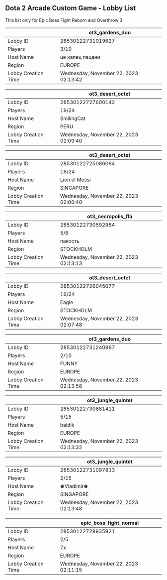 ## Dota 2 Arcade Custom Game - Lobby List

This list only for Epic Boss Fight Reborn and Overthrow 3

|  | ot3_gardens_duo |
| ------ | ------ |
| Lobby ID | 28530122731019627 |
| Players | 3/10 |
| Host Name | це капец пацани |
| Region | EUROPE |
| Lobby Creation Time | Wednesday, November 22, 2023 02:13:42 |


|  | ot3_desert_octet |
| ------ | ------ |
| Lobby ID | 28530122727600142 |
| Players | 19/24 |
| Host Name | SmilingCat |
| Region | PERU |
| Lobby Creation Time | Wednesday, November 22, 2023 02:09:40 |


|  | ot3_desert_octet |
| ------ | ------ |
| Lobby ID | 28530122725086084 |
| Players | 16/24 |
| Host Name | Lion el Messi |
| Region | SINGAPORE |
| Lobby Creation Time | Wednesday, November 22, 2023 02:06:40 |


|  | ot3_necropolis_ffa |
| ------ | ------ |
| Lobby ID | 28530122730592984 |
| Players | 5/8 |
| Host Name | пакость |
| Region | STOCKHOLM |
| Lobby Creation Time | Wednesday, November 22, 2023 02:13:13 |


|  | ot3_desert_octet |
| ------ | ------ |
| Lobby ID | 28530122726045077 |
| Players | 16/24 |
| Host Name | Eagle |
| Region | STOCKHOLM |
| Lobby Creation Time | Wednesday, November 22, 2023 02:07:48 |


|  | ot3_gardens_duo |
| ------ | ------ |
| Lobby ID | 28530122731240967 |
| Players | 2/10 |
| Host Name | FUNNY |
| Region | EUROPE |
| Lobby Creation Time | Wednesday, November 22, 2023 02:13:58 |


|  | ot3_jungle_quintet |
| ------ | ------ |
| Lobby ID | 28530122730881411 |
| Players | 5/15 |
| Host Name | baldik |
| Region | EUROPE |
| Lobby Creation Time | Wednesday, November 22, 2023 02:13:32 |


|  | ot3_jungle_quintet |
| ------ | ------ |
| Lobby ID | 28530122731097813 |
| Players | 2/15 |
| Host Name | ♚Vladimir♚ |
| Region | SINGAPORE |
| Lobby Creation Time | Wednesday, November 22, 2023 02:13:48 |


|  | epic_boss_fight_normal |
| ------ | ------ |
| Lobby ID | 28530122728935921 |
| Players | 2/5 |
| Host Name | 7x |
| Region | EUROPE |
| Lobby Creation Time | Wednesday, November 22, 2023 02:11:15 |


